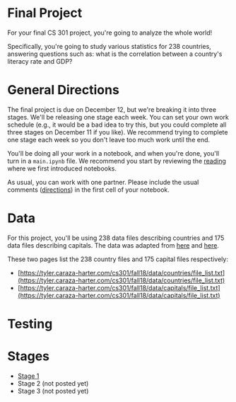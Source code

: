 # Final Project

For your final CS 301 project, you're going to analyze the whole
world!

Specifically, you're going to study various statistics for 238
countries, answering questions such as: what is the correlation
between a country's literacy rate and GDP?

# General Directions

The final project is due on December 12, but we're breaking it into
three stages.  We'll be releasing one stage each week.  You can set
your own work schedule (e.g., it would be a bad idea to try this, but
you could complete all three stages on December 11 if you like).  We
recommend trying to complete one stage each week so you don't leave
too much work until the end.

You'll be doing all your work in a notebook, and when you're done,
you'll turn in a `main.ipynb` file.  We recommend you start by
reviewing the
[reading](https://tyler.caraza-harter.com/cs301/fall18/materials/readings/lec-26/pandas-intro.html)
where we first introduced notebooks.

As usual, you can work with one partner.  Please include the usual
comments
([directions](https://tyler.caraza-harter.com/cs301/fall18/projects.html))
in the first cell of your notebook.

# Data

For this project, you'll be using 238 data files describing countries
and 175 data files describing capitals.  The data was adapted from
[here](http://techslides.com/list-of-countries-and-capitals) and
[here](https://www.kaggle.com/fernandol/countries-of-the-world).

These two pages list the 238 country files and 175 capital files respectively:

* [https://tyler.caraza-harter.com/cs301/fall18/data/countries/file_list.txt](https://tyler.caraza-harter.com/cs301/fall18/data/countries/file_list.txt)
* [https://tyler.caraza-harter.com/cs301/fall18/data/capitals/file_list.txt](https://tyler.caraza-harter.com/cs301/fall18/data/capitals/file_list.txt)

# Testing



# Stages

* [Stage 1](stage1.md)
* Stage 2 (not posted yet)
* Stage 3 (not posted yet)

